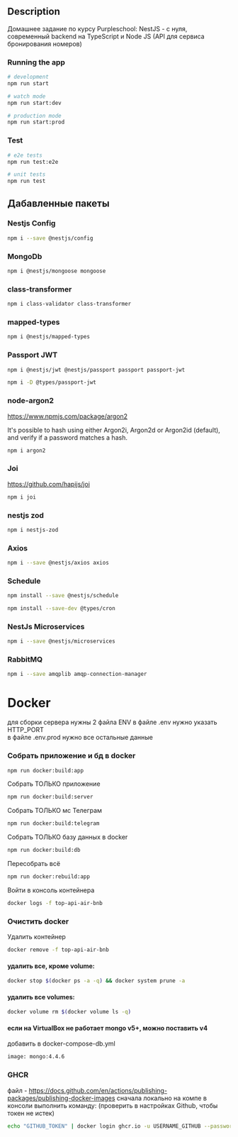 ## Description
Домашнее задание по курсу Purpleschool: NestJS - с нуля, современный backend на TypeScript и Node JS
(API для сервиса бронирования номеров)
### Running the app

```bash
# development
npm run start

# watch mode
npm run start:dev

# production mode
npm run start:prod
```

### Test
```bash
# e2e tests
npm run test:e2e

# unit tests
npm run test
```

## Дабавленные пакеты

### Nestjs Config
```bash
npm i --save @nestjs/config
```

### MongoDb
```bash
npm i @nestjs/mongoose mongoose
```
### class-transformer
```bash
npm i class-validator class-transformer
```
### mapped-types
```bash
npm i @nestjs/mapped-types
```

### Passport JWT
```bash
npm i @nestjs/jwt @nestjs/passport passport passport-jwt
```
```bash
npm i -D @types/passport-jwt
```

### node-argon2
https://www.npmjs.com/package/argon2

It's possible to hash using either Argon2i, Argon2d or Argon2id (default), and verify if a password matches a hash.
```bash
npm i argon2
```
### Joi
https://github.com/hapijs/joi
```bash
npm i joi
```

### nestjs zod
```bash
npm i nestjs-zod
```

### Axios
```bash
npm i --save @nestjs/axios axios
```
### Schedule
```bash
npm install --save @nestjs/schedule
```
```bash
npm install --save-dev @types/cron
```

### NestJs Microservices
```bash
npm i --save @nestjs/microservices
```
### RabbitMQ
```bash
npm i --save amqplib amqp-connection-manager
```

# Docker
для сборки сервера нужны 2 файла ENV
в файле .env нужно указать HTTP_PORT  
в файле .env.prod нужно все остальные данные

### Собрать приложение и бд в docker
```bash
npm run docker:build:app
```

Cобрать ТОЛЬКО приложение
```bash
npm run docker:build:server
```

Cобрать ТОЛЬКО мс Телеграм
```bash
npm run docker:build:telegram
```

Собрать ТОЛЬКО базу данных в docker
```bash
npm run docker:build:db
```

Пересобрать всё
```bash
npm run docker:rebuild:app
```

Войти в консоль контейнера
```bash
docker logs -f top-api-air-bnb
```

### Очистить docker

Удалить контейнер
```bash
docker remove -f top-api-air-bnb
```

#### удалить все, кроме volume:
```bash
docker stop $(docker ps -a -q) && docker system prune -a
```
#### удалить все volumes: 
```bash
docker volume rm $(docker volume ls -q)
```

#### если на VirtualBox не работает mongo v5+, можно поставить v4
добавить в docker-compose-db.yml
```bash
image: mongo:4.4.6
```

### GHCR
файл - https://docs.github.com/en/actions/publishing-packages/publishing-docker-images
сначала локально на компе в консоли выполнить команду: (проверить в настройках Github, чтобы токен не истек)
```bash
echo "GITHUB_TOKEN" | docker login ghcr.io -u USERNAME_GITHUB --password-stdin
```